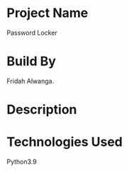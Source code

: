 # Project Name
Password Locker
# Build By
Fridah Alwanga.
# Description
<!-- This application is used to store users online account credentials like account user names, email and passwords.  -->
# Technologies Used
Python3.9

















<!-- # License
  MIT License:<br>
Copyright ©[Fridah Alwanga] -->